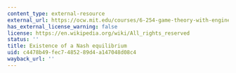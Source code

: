 ```yaml
---
content_type: external-resource
external_url: https://ocw.mit.edu/courses/6-254-game-theory-with-engineering-applications-spring-2010/resources/mit6_254s10_lec05/
has_external_license_warning: false
license: https://en.wikipedia.org/wiki/All_rights_reserved
status: ''
title: Existence of a Nash equilibrium
uid: c4478b49-fec7-4852-89d4-a147048d08c4
wayback_url: ''
---
```

